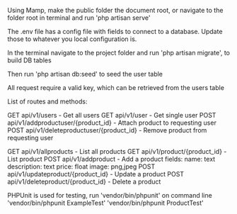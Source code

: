 Using Mamp, make the public folder the document root, or navigate to the folder root in terminal and run 'php artisan serve'

The .env file has a config file with fields to connect to a database. Update those to whatever you local configuration is. 

In the terminal navigate to the project folder and run 'php artisan migrate', to build DB tables

Then run 'php artisan db:seed' to seed the user table

All request require a valid key, which can be retrieved from the users table

List of routes and methods:

GET api/v1/users - Get all users
GET api/v1/user - Get single user
POST api/v1/addproductuser/{product_id} - Attach product to requesting user
POST api/v1/deleteproductuser/{product_id} - Remove product from requesting user

GET api/v1/allproducts - List all products
GET api/v1/product/{product_id} - List product
POST api/v1/addproduct - Add a product
	fields:
		name: text
		description: text
		price: float
		image: png,jpeg
POST api/v1/updateproduct/{product_id} - Update a product
POST api/v1/deleteproduct/{product_id} - Delete a product

PHPUnit is used for testing, run 'vendor/bin/phpunit' on command line
	'vendor/bin/phpunit ExampleTest'
	'vendor/bin/phpunit ProductTest'

